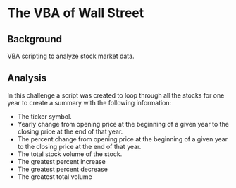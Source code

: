 # The VBA of Wall Street

## Background
VBA scripting to analyze stock market data. 

## Analysis
In this challenge a script was created to loop through all the stocks for one year to create a summary with the following information:
*	The ticker symbol.
*	Yearly change from opening price at the beginning of a given year to the closing price at the end of that year.
*	The percent change from opening price at the beginning of a given year to the closing price at the end of that year.
*	The total stock volume of the stock.
*	The greatest percent increase
*	The greatest percent decrease
*	The greatest total volume

